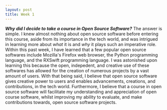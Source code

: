 ```yaml
---
layout: post
title: Week 1
---
```



**_Why did I decide to take a course in Open Source Software?_** The answer is simple. I knew almost nothing about open source software before entering this course, aside from its importance in the tech world, and was intrigued in learning more about _what_ it is and _why_ it plays such an imperative role. Within this past week, I have learned that a few popular open source softwares include Mozilla's Firefox web browser, the Python programming language, and the RXSwift programming language. I was astonished upon learning this because the open, indepedent, and creative use of these softwares has allowed for the creation of numerous projects by a vast amount of users. With that being said, I believe that open source software gives creative power to users and enables advancements, creations, and contributions, in the tech world. Furthermore, I believe that a course in open source software will facilitate my understanding and appreciation of open course software, whilst improving my ability to evaluate, and make contributions towards, open source software projects.
